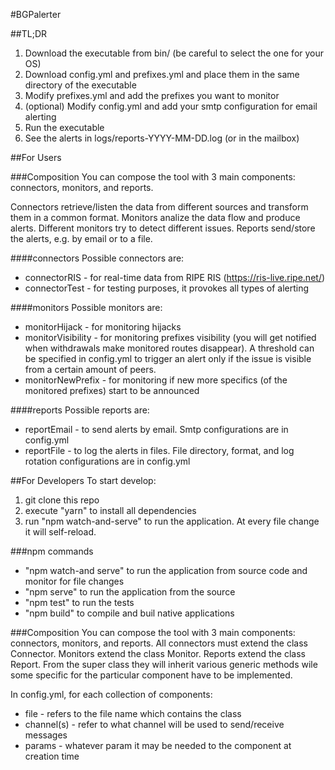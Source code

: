 #BGPalerter


##TL;DR

1. Download the executable from bin/ (be careful to select the one for your OS)
2. Download config.yml and prefixes.yml and place them in the same directory of the executable
3. Modify prefixes.yml and add the prefixes you want to monitor
4. (optional) Modify config.yml and add your smtp configuration for email alerting
5. Run the executable
6. See the alerts in logs/reports-YYYY-MM-DD.log (or in the mailbox)

##For Users

###Composition
You can compose the tool with 3 main components: connectors, monitors, and reports.

Connectors retrieve/listen the data from different sources and transform them in a common format.
Monitors analize the data flow and produce alerts. Different monitors try to detect different issues.
Reports send/store the alerts, e.g. by email or to a file.

####connectors
Possible connectors are:
- connectorRIS - for real-time data from RIPE RIS (https://ris-live.ripe.net/)
- connectorTest - for testing purposes, it provokes all types of alerting

####monitors
Possible monitors are:
- monitorHijack - for monitoring hijacks
- monitorVisibility - for monitoring prefixes visibility (you will get notified when withdrawals make monitored routes disappear). A threshold can be specified in config.yml to trigger an alert only if the issue is visible from a certain amount of peers.
- monitorNewPrefix - for monitoring if new more specifics (of the monitored prefixes) start to be announced

####reports
Possible reports are:
- reportEmail - to send alerts by email. Smtp configurations are in config.yml
- reportFile - to log the alerts in files. File directory, format, and log rotation configurations are in config.yml

##For Developers
To start develop:
1. git clone this repo
2. execute "yarn" to install all dependencies
3. run "npm watch-and-serve" to run the application. At every file change it will self-reload.

###npm commands
- "npm watch-and serve" to run the application from source code and monitor for file changes
- "npm serve" to run the application from the source
- "npm test" to run the tests
- "npm build" to compile and buil native applications

###Composition
You can compose the tool with 3 main components: connectors, monitors, and reports.
All connectors must extend the class Connector. Monitors extend the class Monitor. Reports extend the class Report.
From the super class they will inherit various generic methods wile some specific for the particular component have to be implemented.

In config.yml, for each collection of components:
- file - refers to the file name which contains the class
- channel(s) - refer to what channel will be used to send/receive messages
- params - whatever param it may be needed to the component at creation time




